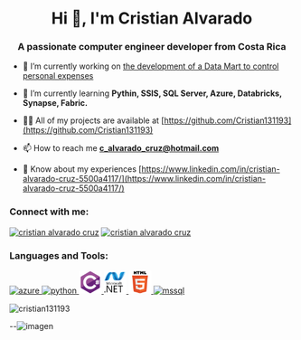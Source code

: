 <h1 align="center">Hi 👋, I'm Cristian Alvarado</h1>
<h3 align="center">A passionate computer engineer developer from Costa Rica</h3>

- 🔭 I’m currently working on [the development of a Data Mart to control personal expenses](https://github.com/Cristian131193/DataMart.git)

- 🌱 I’m currently learning **Pythin, SSIS, SQL Server, Azure, Databricks, Synapse, Fabric.**

- 👨‍💻 All of my projects are available at [https://github.com/Cristian131193](https://github.com/Cristian131193)

- 📫 How to reach me **c_alvarado_cruz@hotmail.com**

- 📄 Know about my experiences [https://www.linkedin.com/in/cristian-alvarado-cruz-5500a4117/](https://www.linkedin.com/in/cristian-alvarado-cruz-5500a4117/)

<h3 align="left">Connect with me:</h3>
<p align="left">
<a href="https://linkedin.com/in/cristian-alvarado-cruz-5500a4117/" target="blank"><img align="center" src="https://raw.githubusercontent.com/rahuldkjain/github-profile-readme-generator/master/src/images/icons/Social/linked-in-alt.svg" alt="cristian alvarado cruz" height="30" width="40" /></a>
<a href="https://fb.com/profile.php?id=100041082525421" target="blank"><img align="center" src="https://raw.githubusercontent.com/rahuldkjain/github-profile-readme-generator/master/src/images/icons/Social/facebook.svg" alt="cristian alvarado cruz" height="30" width="40" /></a>
</p>

<h3 align="left">Languages and Tools:</h3>
<p align="left"> <a href="https://azure.microsoft.com/en-in/" target="_blank" rel="noreferrer"> <img src="https://www.vectorlogo.zone/logos/microsoft_azure/microsoft_azure-icon.svg" alt="azure" width="40" height="40"/> </a> 
                 <a href="https://getbootstrap.com" target="_blank" rel="noreferrer"> <img src="https://www.svgrepo.com/show/376344/python.svg" alt="python" width="40" height="40"/> </a> 
                 <a href="https://www.w3schools.com/cs/" target="_blank" rel="noreferrer"> <img src="https://raw.githubusercontent.com/devicons/devicon/master/icons/csharp/csharp-original.svg" alt="csharp" width="40" height="40"/> </a> 
                 <a href="https://dotnet.microsoft.com/" target="_blank" rel="noreferrer"> <img src="https://raw.githubusercontent.com/devicons/devicon/master/icons/dot-net/dot-net-original-wordmark.svg" alt="dotnet" width="40" height="40"/> </a> 
                 <a href="https://www.w3.org/html/" target="_blank" rel="noreferrer"> <img src="https://raw.githubusercontent.com/devicons/devicon/master/icons/html5/html5-original-wordmark.svg" alt="html5" width="40" height="40"/> </a> 
                 <a href="https://www.microsoft.com/en-us/sql-server" target="_blank" rel="noreferrer"> <img src="https://www.svgrepo.com/show/303229/microsoft-sql-server-logo.svg" alt="mssql" width="40" height="40"/> </a> 
  
<p><img align="center" src="https://github-readme-stats.vercel.app/api/top-langs?username=cristian131193&show_icons=true&locale=en&layout=compact" alt="cristian131193" /></p>


--![imagen](/carpeta/imagen.png)

























